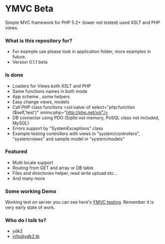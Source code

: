 # YMVC Beta #

Simple MVC framework for PHP 5.2+ (lower not tested) used XSLT and PHP views.

### What is this repository for? ###

* For example use please look in application folder, more examples in future.
* Version 0.1.1 beta

### Is done ###

* Loaders for Views both XSLT and PHP
* Same functions names in both mode
* App scheme , some helpers
* Easy change views, models 
* Call PHP class functions <!-- language: lang-xml --><xsl:value-of select="php:function ($self,'test')"  xmlns:php="http://php.net/xsl"/>
* DB connector using PDO (Sqlite not memory, PoSQL class not included, MySQL)
* Errors support by "SystemExceptions" class 
* Example testing controllers with views in "system/controllers", "system/views" and sample model in "system/models"

### Featured ###

* Multi locale support
* Routing from GET and array or DB table
* Files and directories helper, read write upload etc...
* And many more

### Some working Demo ### 

Working test on server you can see here's  [YMVC testing](http://ymvc.ydk2.tk/). 
Remember it is very early state of work.

### Who do I talk to? ###

* ydk2
* info@ydk2.tk